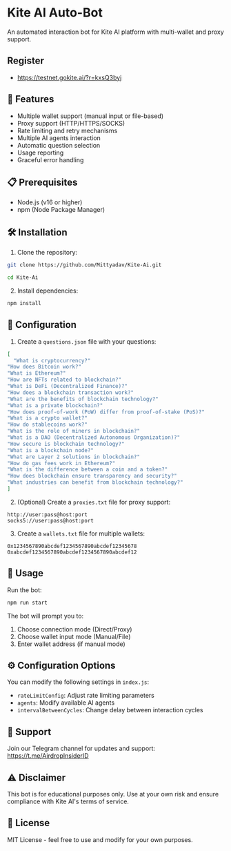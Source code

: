 # Kite AI Auto-Bot

An automated interaction bot for Kite AI platform with multi-wallet and proxy support.

## Register 

- https://testnet.gokite.ai/?r=kxsQ3byj 

## 🌟 Features

- Multiple wallet support (manual input or file-based)
- Proxy support (HTTP/HTTPS/SOCKS)
- Rate limiting and retry mechanisms
- Multiple AI agents interaction
- Automatic question selection
- Usage reporting
- Graceful error handling

## 📋 Prerequisites

- Node.js (v16 or higher)
- npm (Node Package Manager)

## 🛠️ Installation

1. Clone the repository:
```bash
git clone https://github.com/Mittyadav/Kite-Ai.git
```
```bash
cd Kite-Ai
```

2. Install dependencies:
```bash
npm install
```

## 📝 Configuration

1. Create a `questions.json` file with your questions:
```json
[
  "What is cryptocurrency?"  
"How does Bitcoin work?"  
"What is Ethereum?"  
"How are NFTs related to blockchain?"  
"What is DeFi (Decentralized Finance)?"  
"How does a blockchain transaction work?"  
"What are the benefits of blockchain technology?"  
"What is a private blockchain?"  
"How does proof-of-work (PoW) differ from proof-of-stake (PoS)?"  
"What is a crypto wallet?"  
"How do stablecoins work?"  
"What is the role of miners in blockchain?"  
"What is a DAO (Decentralized Autonomous Organization)?"  
"How secure is blockchain technology?"  
"What is a blockchain node?"  
"What are Layer 2 solutions in blockchain?"  
"How do gas fees work in Ethereum?"  
"What is the difference between a coin and a token?"  
"How does blockchain ensure transparency and security?"  
"What industries can benefit from blockchain technology?"
]
```

2. (Optional) Create a `proxies.txt` file for proxy support:
```
http://user:pass@host:port
socks5://user:pass@host:port
```

3. Create a `wallets.txt` file for multiple wallets:
```
0x1234567890abcdef1234567890abcdef12345678
0xabcdef1234567890abcdef1234567890abcdef12
```

## 🚀 Usage

Run the bot:
```bash
npm run start
```

The bot will prompt you to:
1. Choose connection mode (Direct/Proxy)
2. Choose wallet input mode (Manual/File)
3. Enter wallet address (if manual mode)

## ⚙️ Configuration Options

You can modify the following settings in `index.js`:

- `rateLimitConfig`: Adjust rate limiting parameters
- `agents`: Modify available AI agents
- `intervalBetweenCycles`: Change delay between interaction cycles

## 📢 Support

Join our Telegram channel for updates and support:
https://t.me/AirdropInsiderID

## ⚠️ Disclaimer

This bot is for educational purposes only. Use at your own risk and ensure compliance with Kite AI's terms of service.

## 📜 License

MIT License - feel free to use and modify for your own purposes.
